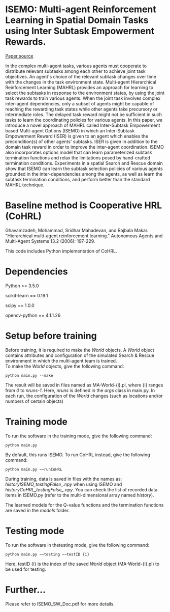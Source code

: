 # ISEMO: Multi-agent Reinforcement Learning in Spatial Domain Tasks using Inter Subtask Empowerment Rewards.
[Paper source](https://ieeexplore.ieee.org/abstract/document/9002777) 

In the complex multi-agent tasks, various agents must cooperate to distribute relevant subtasks among each other to achieve joint task objectives. An agent's choice of the relevant subtask changes over time with the changes in the task environment state. Multi-agent Hierarchical Reinforcement Learning (MAHRL) provides an approach for learning to select the subtasks in response to the environment states, by using the joint task rewards to train various agents. When the joint task involves complex inter-agent dependencies, only a subset of agents might be capable of reaching the rewarding task states while other agents take precursory or intermediate roles. The delayed task reward might not be sufficient in such tasks to learn the coordinating policies for various agents. In this paper, we introduce a novel approach of MAHRL called Inter-Subtask Empowerment based Multi-agent Options (ISEMO) in which an Inter-Subtask Empowerment Reward (ISER) is given to an agent which enables the precondition(s) of other agents' subtasks. ISER is given in addition to the domain task reward in order to improve the inter-agent coordination. ISEMO also incorporates options model that can learn parameterized subtask termination functions and relax the limitations posed by hand-crafted termination conditions. Experiments in a spatial Search and Rescue domain show that ISEMO can learn the subtask selection policies of various agents grounded in the inter-dependencies among the agents, as well as learn the subtask termination conditions, and perform better than the standard MAHRL technique.


# Baseline method is Cooperative HRL (CoHRL) 
Ghavamzadeh, Mohammad, Sridhar Mahadevan, and Rajbala Makar. "Hierarchical multi-agent reinforcement learning." Autonomous Agents and Multi-Agent Systems 13.2 (2006): 197-229.

This code includes Python implementation of CoHRL.

# Dependencies
Python >= 3.5.0

scikit-learn == 0.19.1

scipy == 1.0.0

opencv-python == 4.1.1.26

# Setup before training
Before training, it is required to make the _World_ objects. A _World_ object contains attributes and configuration of the simulated Search & Rescue environment in which the multi-agent team is trained.  
To make the _World_ objects, give the following command: 

`python main.py --make` 

The result will be saved in files named as MA-World-{i}.pl, where {i} ranges from _0_ to _nruns-1_. Here, _nruns_ is defined in the _args_ class in main.py. In each run, the configuration of the _World_ changes (such as locations and/or numbers of certain objects)

# Training mode
To run the software in the training mode, give the following command:

`python main.py`  

By default, this runs ISEMO. To run CoHRL instead, give the following command:

`python main.py −−runCoHRL`

During training, data is saved in files with the names as: _historyISEMO\_testingFalse\_.npy_ when using ISEMO and _historyCoHRL\_testingFalse\_.npy_. 
You can check the list of recorded data items in ISEMO.py (refer to the multi-dimensional array named _history_). 

The learned models for the Q-value functions and the termination functions are saved in the _models_ folder.

# Testing mode
To  run  the  software  in  thetesting mode,  give  the  following  command:

`python main.py −−testing −−testID {i}`  

Here, testID {i} is the index of the saved _World_ object (MA-World-{i}.pl) to be used for testing.

# Further...
Please refer to ISEMO_SW_Doc.pdf for more details.
